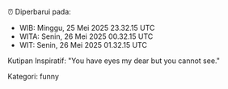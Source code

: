 ⏰ Diperbarui pada:
- WIB: Minggu, 25 Mei 2025 23.32.15 UTC
- WITA: Senin, 26 Mei 2025 00.32.15 UTC
- WIT: Senin, 26 Mei 2025 01.32.15 UTC

Kutipan Inspiratif:
"You have eyes my dear but you cannot see."


Kategori: funny

